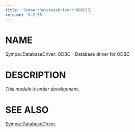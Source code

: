 ```yaml
---
title: 'Sympa::DatabaseDriver::ODBC(3)'
release: '6.2.58'
---
```


# NAME

Sympa::DatabaseDriver::ODBC - Database driver for ODBC

# DESCRIPTION

_This module is under development_.

# SEE ALSO

[Sympa::DatabaseDriver](./Sympa-DatabaseDriver.3.md).
